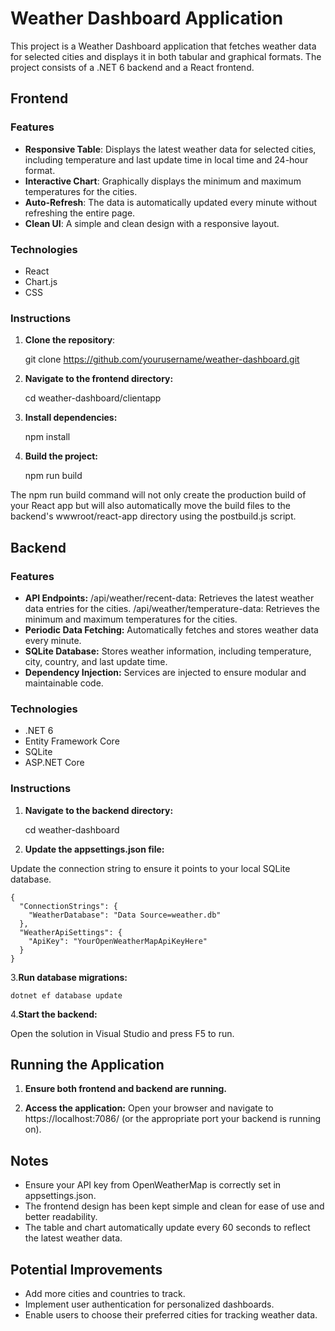 ﻿# Weather Dashboard Application

This project is a Weather Dashboard application that fetches weather data for selected cities and displays it in both tabular and graphical formats. The project consists of a .NET 6 backend and a React frontend.

## Frontend

### Features

- **Responsive Table**: Displays the latest weather data for selected cities, including temperature and last update time in local time and 24-hour format.
- **Interactive Chart**: Graphically displays the minimum and maximum temperatures for the cities.
- **Auto-Refresh**: The data is automatically updated every minute without refreshing the entire page.
- **Clean UI**: A simple and clean design with a responsive layout.

### Technologies

- React
- Chart.js
- CSS

### Instructions

1. **Clone the repository**:

   
   git clone https://github.com/yourusername/weather-dashboard.git

2. **Navigate to the frontend directory:**

    cd weather-dashboard/clientapp

3. **Install dependencies:**

    npm install

4. **Build the project:**

    npm run build

The npm run build command will not only create the production build of your React app but will also automatically move the build files to the backend's wwwroot/react-app directory using the postbuild.js script.

## Backend

### Features

- **API Endpoints:**
/api/weather/recent-data: Retrieves the latest weather data entries for the cities.
/api/weather/temperature-data: Retrieves the minimum and maximum temperatures for the cities.
- **Periodic Data Fetching:** Automatically fetches and stores weather data every minute.
- **SQLite Database:** Stores weather information, including temperature, city, country, and last update time.
- **Dependency Injection:** Services are injected to ensure modular and maintainable code.

### Technologies
- .NET 6
- Entity Framework Core
- SQLite
- ASP.NET Core

### Instructions


1. **Navigate to the backend directory:**

    cd weather-dashboard

2. **Update the appsettings.json file:**

Update the connection string to ensure it points to your local SQLite database.

    {
      "ConnectionStrings": {
        "WeatherDatabase": "Data Source=weather.db"
      },
      "WeatherApiSettings": {
        "ApiKey": "YourOpenWeatherMapApiKeyHere"
      }
    }

3.**Run database migrations:**

    dotnet ef database update

4.**Start the backend:**

Open the solution in Visual Studio and press F5 to run.

## Running the Application

1. **Ensure both frontend and backend are running.**

2. **Access the application:**
Open your browser and navigate to https://localhost:7086/ (or the appropriate port your backend is running on).

## Notes

- Ensure your API key from OpenWeatherMap is correctly set in appsettings.json.
- The frontend design has been kept simple and clean for ease of use and better readability.
- The table and chart automatically update every 60 seconds to reflect the latest weather data.

## Potential Improvements
- Add more cities and countries to track.
- Implement user authentication for personalized dashboards.
- Enable users to choose their preferred cities for tracking weather data.

